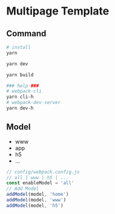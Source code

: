 # Multipage Template

## Command

```bash
# install
yarn

yarn dev

yarn build

### help ###
# webpack-cli
yarn cli-h
# webpack-dev-server
yarn dev-h
```

## Model

* www
* app
* h5
* ...

```js
// config/webpack.config.js
// all | www | h5 | ...
const enableModel = 'all'
// Add Model
addModel(model, 'home')
addModel(model, 'www')
addModel(model, 'h5')
```
